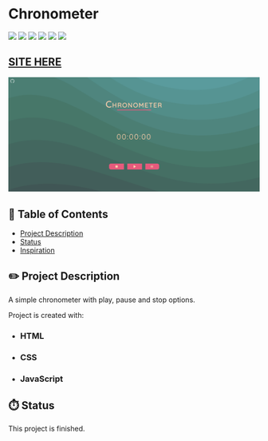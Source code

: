 # Chronometer

![](https://img.shields.io/github/forks/isabdch/chronometer?color=%233E4E50&style=for-the-badge)
![](https://img.shields.io/github/languages/count/isabdch/chronometer?color=%233E4E50&style=for-the-badge)
![](https://img.shields.io/github/repo-size/isabdch/chronometer?color=%233E4E50&style=for-the-badge)
![](https://img.shields.io/github/issues/isabdch/chronometer?color=%233E4E50&style=for-the-badge)
![](https://img.shields.io/github/stars/isabdch/chronometer?color=%233E4E50&style=for-the-badge)
![](https://img.shields.io/github/license/isabdch/chronometer?color=%233E4E50&style=for-the-badge)

 ## [SITE HERE](https://isabdch.github.io/chronometer/)
![](images/screenshot.png)

## 📖 Table of Contents

- [Project Description](#project-description)
- [Status](#status)
- [Inspiration](#inspiration)

## ✏️ Project Description

A simple chronometer with play, pause and stop options. 

Project is created with:

- ### HTML

- ### CSS

- ### JavaScript

## ⏱️ Status

This project is finished.
